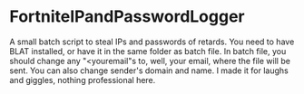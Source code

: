# FortniteIPandPasswordLogger
A small batch script to steal IPs and passwords of retards. 
You need to have BLAT installed, or have it in the same folder as batch file. 
In batch file, you should change any "<youremail"s to, well, your email, where the file will be sent. 
You can also change sender's domain and name.
I made it for laughs and giggles, nothing professional here.
